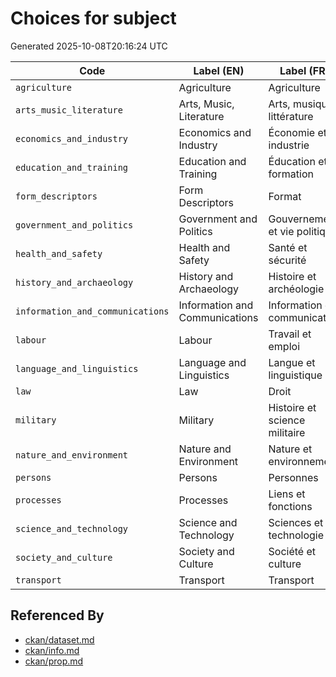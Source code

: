 # Choices for subject

Generated 2025-10-08T20:16:24 UTC

| Code | Label (EN) | Label (FR) |
|------|------------|------------|
| `agriculture` | Agriculture | Agriculture |
| `arts_music_literature` | Arts, Music, Literature | Arts, musique, littérature |
| `economics_and_industry` | Economics and Industry | Économie et industrie |
| `education_and_training` | Education and Training | Éducation et formation |
| `form_descriptors` | Form Descriptors | Format |
| `government_and_politics` | Government and Politics | Gouvernement et vie politique |
| `health_and_safety` | Health and Safety | Santé et sécurité |
| `history_and_archaeology` | History and Archaeology | Histoire et archéologie |
| `information_and_communications` | Information and Communications | Information et communication |
| `labour` | Labour | Travail et emploi |
| `language_and_linguistics` | Language and Linguistics | Langue et linguistique |
| `law` | Law | Droit |
| `military` | Military | Histoire et science militaire |
| `nature_and_environment` | Nature and Environment | Nature et environnement |
| `persons` | Persons | Personnes |
| `processes` | Processes | Liens et fonctions |
| `science_and_technology` | Science and Technology | Sciences et technologie |
| `society_and_culture` | Society and Culture | Société et culture |
| `transport` | Transport | Transport |


## Referenced By

- [ckan/dataset.md](../ckan/dataset.md)
- [ckan/info.md](../ckan/info.md)
- [ckan/prop.md](../ckan/prop.md)
